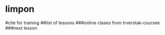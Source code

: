 # limpon 
#cite for training
##list of lessons 
###online clases from trverstak-coursee
###next lesson
